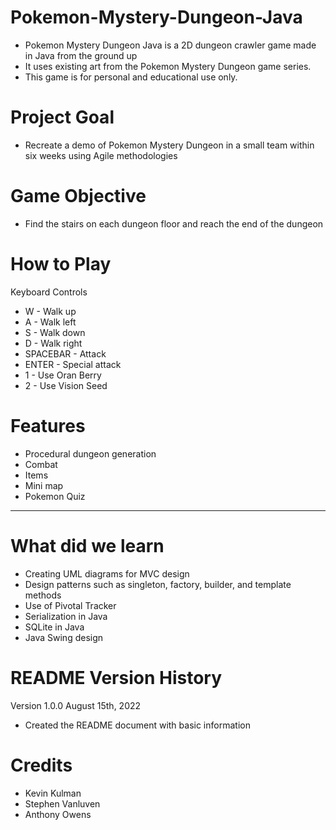 # Pokemon-Mystery-Dungeon-Java
* Pokemon Mystery Dungeon Java is a 2D dungeon crawler game made in Java from the ground up
* It uses existing art from the Pokemon Mystery Dungeon game series.
* This game is for personal and educational use only.

# Project Goal
* Recreate a demo of Pokemon Mystery Dungeon in a small team within six weeks using Agile methodologies 

# Game Objective
* Find the stairs on each dungeon floor and reach the end of the dungeon

# How to Play
Keyboard Controls
* W - Walk up
* A - Walk left
* S - Walk down
* D - Walk right
* SPACEBAR - Attack
* ENTER - Special attack
* 1 - Use Oran Berry
* 2 - Use Vision Seed

# Features
* Procedural dungeon generation
* Combat 
* Items
* Mini map
* Pokemon Quiz

***
# What did we learn
* Creating UML diagrams for MVC design
* Design patterns such as singleton, factory, builder, and template methods
* Use of Pivotal Tracker
* Serialization in Java
* SQLite in Java
* Java Swing design

# README Version History
Version 1.0.0 August 15th, 2022
* Created the README document with basic information

# Credits
* Kevin Kulman
* Stephen Vanluven
* Anthony Owens

